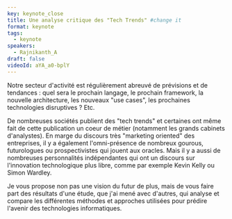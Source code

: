 ```yaml
---
key: keynote_close
title: Une analyse critique des "Tech Trends" #change it
format: keynote
tags:
  - keynote
speakers:
  - Rajnikanth_A
draft: false
videoId: aYA_a0-bplY
---
```

 Notre secteur d'activité est régulièrement abreuvé de prévisions et de tendances : quel sera le prochain langage, le prochain framework, la nouvelle architecture, les nouveaux "use cases", les prochaines technologies disruptives ? Etc.

De nombreuses sociétés publient des "tech trends" et certaines ont même fait de cette publication un coeur de métier (notamment les grands cabinets d'analystes). En marge du discours très "marketing oriented" des entreprises, il y a également l'omni-présence de nombreux gourous, futurologues ou prospectivistes qui jouent aux oracles. Mais il y a aussi de nombreuses personnalités indépendantes qui ont un discours sur l'innovation technologique plus libre, comme par exemple Kevin Kelly ou Simon Wardley.

Je vous propose non pas une vision du futur de plus, mais de vous faire part des résultats d'une étude, que j'ai mené avec d'autres, qui analyse et compare les différentes méthodes et approches utilisées pour prédire l'avenir des technologies informatiques.
